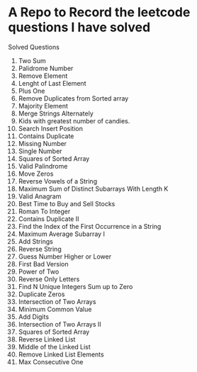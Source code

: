 # A Repo to Record the leetcode questions I have solved
Solved Questions 
1. Two Sum
2. Palidrome Number
3. Remove Element
4. Lenght of Last Element
5. Plus One
6. Remove Duplicates from Sorted array
7. Majority Element
8. Merge Strings Alternately
9. Kids with greatest number of candies.
10. Search Insert Position
11. Contains Duplicate
12. Missing Number
13. Single Number
14. Squares of Sorted Array
15. Valid Palindrome
16. Move Zeros
17. Reverse Vowels of a String
18. Maximum Sum of Distinct Subarrays With Length K
19. Valid Anagram
20. Best Time to Buy and Sell Stocks
21. Roman To Integer
22. Contains Duplicate II
23. Find the Index of the First Occurrence in a String
24. Maximum Average Subarray I
25. Add Strings
26. Reverse String
27. Guess Number Higher or Lower
28. First Bad Version
29. Power of Two
30. Reverse Only Letters
31. Find N Unique Integers Sum up to Zero
32. Duplicate Zeros
33. Intersection of Two Arrays
34. Minimum Common Value
35. Add Digits
36. Intersection of Two Arrays II
37. Squares of Sorted Array
38. Reverse Linked List
39. Middle of the Linked List
40. Remove Linked List Elements
41. Max Consecutive One
